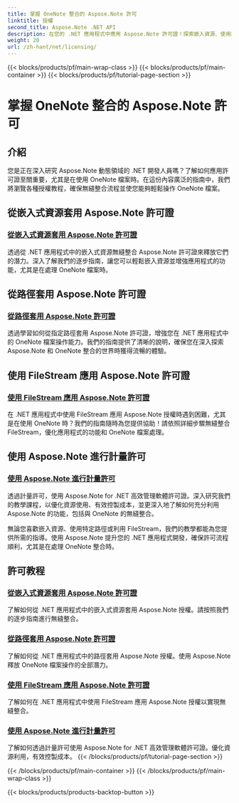```yaml
---
title: 掌握 OneNote 整合的 Aspose.Note 許可
linktitle: 授權
second_title: Aspose.Note .NET API
description: 在您的 .NET 應用程式中應用 Aspose.Note 許可證！探索嵌入資源、使用路徑、FileStream 和高效計量許可的逐步指南。
weight: 20
url: /zh-hant/net/licensing/
---
```


{{< blocks/products/pf/main-wrap-class >}}
{{< blocks/products/pf/main-container >}}
{{< blocks/products/pf/tutorial-page-section >}}

# 掌握 OneNote 整合的 Aspose.Note 許可

## 介紹

您是正在深入研究 Aspose.Note 動態領域的 .NET 開發人員嗎？了解如何應用許可證至關重要，尤其是在使用 OneNote 檔案時。在這份內容廣泛的指南中，我們將瀏覽各種授權教程，確保無縫整合流程並使您能夠輕鬆操作 OneNote 檔案。

## 從嵌入式資源套用 Aspose.Note 許可證
### [從嵌入式資源套用 Aspose.Note 許可證](./apply-license-embedded-resource/)

透過從 .NET 應用程式中的嵌入式資源無縫整合 Aspose.Note 許可證來釋放它們的潛力。深入了解我們的逐步指南，讓您可以輕鬆嵌入資源並增強應用程式的功能，尤其是在處理 OneNote 檔案時。

## 從路徑套用 Aspose.Note 許可證
### [從路徑套用 Aspose.Note 許可證](./apply-license-from-path/)

透過學習如何從指定路徑套用 Aspose.Note 許可證，增強您在 .NET 應用程式中的 OneNote 檔案操作能力。我們的指南提供了清晰的說明，確保您在深入探索 Aspose.Note 和 OneNote 整合的世界時獲得流暢的體驗。

## 使用 FileStream 應用 Aspose.Note 許可證
### [使用 FileStream 應用 Aspose.Note 許可證](./apply-license-using-filestream/)

在 .NET 應用程式中使用 FileStream 應用 Aspose.Note 授權時遇到困難，尤其是在使用 OneNote 時？我們的指南隨時為您提供協助！請依照詳細步驟無縫整合 FileStream，優化應用程式的功能和 OneNote 檔案處理。

## 使用 Aspose.Note 進行計量許可
### [使用 Aspose.Note 進行計量許可](./metered-licensing/)

透過計量許可，使用 Aspose.Note for .NET 高效管理軟體許可證。深入研究我們的教學課程，以優化資源使用、有效控製成本，並更深入地了解如何充分利用 Aspose.Note 的功能，包括與 OneNote 的無縫整合。

無論您喜歡嵌入資源、使用特定路徑或利用 FileStream，我們的教學都能為您提供所需的指導。使用 Aspose.Note 提升您的 .NET 應用程式開發，確保許可流程順利，尤其是在處理 OneNote 整合時。
## 許可教程
### [從嵌入式資源套用 Aspose.Note 許可證](./apply-license-embedded-resource/)
了解如何從 .NET 應用程式中的嵌入式資源套用 Aspose.Note 授權。請按照我們的逐步指南進行無縫整合。
### [從路徑套用 Aspose.Note 許可證](./apply-license-from-path/)
了解如何從 .NET 應用程式中的路徑套用 Aspose.Note 授權。使用 Aspose.Note 釋放 OneNote 檔案操作的全部潛力。
### [使用 FileStream 應用 Aspose.Note 許可證](./apply-license-using-filestream/)
了解如何在 .NET 應用程式中使用 FileStream 應用 Aspose.Note 授權以實現無縫整合。
### [使用 Aspose.Note 進行計量許可](./metered-licensing/)
了解如何透過計量許可使用 Aspose.Note for .NET 高效管理軟體許可證。優化資源利用，有效控製成本。
{{< /blocks/products/pf/tutorial-page-section >}}

{{< /blocks/products/pf/main-container >}}
{{< /blocks/products/pf/main-wrap-class >}}

{{< blocks/products/products-backtop-button >}}
